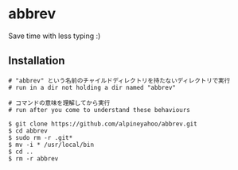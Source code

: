 # abbrev
Save time with less typing :)
## Installation

```shell
# "abbrev" という名前のチャイルドディレクトリを持たないディレクトリで実行
# run in a dir not holding a dir named "abbrev"

# コマンドの意味を理解してから実行
# run after you come to understand these behaviours

$ git clone https://github.com/alpineyahoo/abbrev.git
$ cd abbrev
$ sudo rm -r .git*
$ mv -i * /usr/local/bin
$ cd ..
$ rm -r abbrev
```
